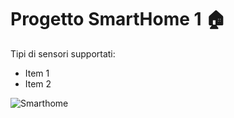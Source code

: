 # Progetto SmartHome 1 🏠

Tipi di sensori supportati: 
* Item 1
* Item 2

![Smarthome](https://wips.plug.it/cips/paginegiallecasa/cms/2018/03/smart-home-2769210_1280.jpg?a=c)